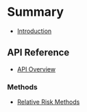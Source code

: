 # Summary

* [Introduction](README.md)

## API Reference

* [API Overview](api-reference.md)

### Methods

* [Relative Risk Methods](api/methods/relative_risk.md)
